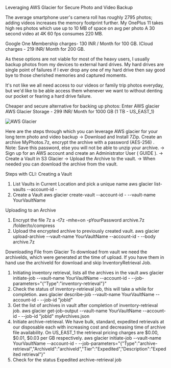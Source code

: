 Leveraging AWS Glacier for Secure Photo and Video Backup

The average smartphone user's camera roll has roughly 2795 photos; adding videos increases the memory footprint further. My OnePlus 11 takes high res photos which use up to 10 MB of space on avg per photo A 30 second video at 4K 60 fps consumes 220 MB.

Google One Membership charges- 130 INR / Month for 100 GB.
ICloud charges - 219 INR/ Month for 200 GB.

As these options are not viable for most of the heavy users, I usually backup photos from my devices to external hard drives. My hard drives are single point of failures if I ever drop any one of my hard drive then say good bye to those cherished memories and captured moments.

It's not like we all need access to our videos or family trip photos everyday, but we'd like to be able access them whenever we want to without denting our pocket or fearing a hard drive failure.

Cheaper and secure alternative for backing up photos: Enter AWS glacier
AWS Glacier Storage - 299 INR/ Month for 1000 GB (1 TB - US_EAST_1)

![AWS Glacier](./assets/images/aws-glacier-backup/main.png)

Here are the steps through which you can leverage AWS glacier for your long term photo and video backup
-> Download and Install 7Zip. Create an archive MyPhotos.7z, encrypt the archive with a password (AES-256) .
Note: Save this password, else you will not be able to unzip your archive.
-> Sign up for an AWS account and create an Administrator User ( GUIDE ).
-> Create a Vault in S3 Glacier
-> Upload the Archive to the vault.
-> When needed you can download the archive from the vault.

Steps with CLI:
Creating a Vault

1. List Vaults in Current Location and pick a unique name
   aws glacier list-vaults --account-id -
2. Create a Vault
   aws glacier create-vault --account-id - --vault-name YourVaultName

Uploading to an Archive

1. Encrypt the file
   7z a -t7z -mhe=on -pYourPassword archive.7z /folder/to/compress
2. Upload the encrypted archive to previously created vault.
   aws glacier upload-archive --vault-name YourVaultName --account-id - --body
   archive.7z

Downloading File from Glacier
To download from vault we need the archiveIds, which were generated at the time of upload. If you have them in hand use the archiveId for download and skip InventoryRetrieval Job.

1. Initiating inventory retrieval, lists all the archives in the vault
   aws glacier initiate-job --vault-name YourVaultName --account-id - --job-parameters="{\"Type\":\"inventory-retrieval\"}"
2. Check the status of inventory-retrieval job, this will take a while for completion.
   aws glacier describe-job --vault-name YourVaultName --account-id - --job-id "jobId"
3. Get the list of archives in vault after completion of inventory-retrieval job.
   aws glacier get-job-output --vault-name YourVaultName --account-id - --job-id "jobId" myArchives.json
4. Initiate archive-retrieval. We have bulk, standard, expedited retrievals at our disposable each with increasing cost and decreasing time of archive file availability. On US_EAST_1 the retrieval pricing charges are $0.00, $0.01, $0.03 per GB respectively.
   aws glacier initiate-job --vault-name YourVaultName --account-id - --job-parameters="{\"Type\":\"archive-retrieval\",\"ArchiveId\":\"archiveId\",\"Tier\":\"Expedited\",\"Description\":\"Expedited retrieval\"}"
5. Check for the status Expedited archive-retrieval job
